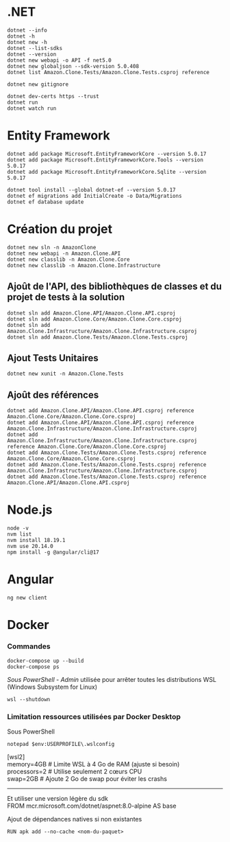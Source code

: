 # .NET
 ```
 dotnet --info
 dotnet -h
 dotnet new -h
 dotnet --list-sdks    
 dotnet --version    
 dotnet new webapi -o API -f net5.0
 dotnet new globaljson --sdk-version 5.0.408  
 dotnet list Amazon.Clone.Tests/Amazon.Clone.Tests.csproj reference
 
 dotnet new gitignore
 
 dotnet dev-certs https --trust
 dotnet run
 dotnet watch run
 ```
 
 # Entity Framework
```
dotnet add package Microsoft.EntityFrameworkCore --version 5.0.17
dotnet add package Microsoft.EntityFrameworkCore.Tools --version 5.0.17
dotnet add package Microsoft.EntityFrameworkCore.Sqlite --version 5.0.17

dotnet tool install --global dotnet-ef --version 5.0.17
dotnet ef migrations add InitialCreate -o Data/Migrations
dotnet ef database update

```
 

# Création du projet
```
dotnet new sln -n AmazonClone    
dotnet new webapi -n Amazon.Clone.API    
dotnet new classlib -n Amazon.Clone.Core    
dotnet new classlib -n Amazon.Clone.Infrastructure  
```  

## Ajoût de l'API, des bibliothèques de classes et du projet de tests à la solution
```
dotnet sln add Amazon.Clone.API/Amazon.Clone.API.csproj    
dotnet sln add Amazon.Clone.Core/Amazon.Clone.Core.csproj    
dotnet sln add Amazon.Clone.Infrastructure/Amazon.Clone.Infrastructure.csproj    
dotnet sln add Amazon.Clone.Tests/Amazon.Clone.Tests.csproj
```


## Ajout Tests Unitaires
```
dotnet new xunit -n Amazon.Clone.Tests
```

## Ajoût des références
```
dotnet add Amazon.Clone.API/Amazon.Clone.API.csproj reference Amazon.Clone.Core/Amazon.Clone.Core.csproj    
dotnet add Amazon.Clone.API/Amazon.Clone.API.csproj reference Amazon.Clone.Infrastructure/Amazon.Clone.Infrastructure.csproj    
dotnet add Amazon.Clone.Infrastructure/Amazon.Clone.Infrastructure.csproj reference Amazon.Clone.Core/Amazon.Clone.Core.csproj    
dotnet add Amazon.Clone.Tests/Amazon.Clone.Tests.csproj reference Amazon.Clone.Core/Amazon.Clone.Core.csproj    
dotnet add Amazon.Clone.Tests/Amazon.Clone.Tests.csproj reference Amazon.Clone.Infrastructure/Amazon.Clone.Infrastructure.csproj    
dotnet add Amazon.Clone.Tests/Amazon.Clone.Tests.csproj reference Amazon.Clone.API/Amazon.Clone.API.csproj
```

# Node.js    

```
node -v    
nvm list    
nvm install 18.19.1    
nvm use 20.14.0    
npm install -g @angular/cli@17   
``` 

# Angular 
```
ng new client
```

# Docker
### Commandes

```
docker-compose up --build      
docker-compose ps   
``` 

*Sous PowerShell - Admin*  utilisée pour arrêter toutes les distributions WSL (Windows Subsystem for Linux)
```
wsl --shutdown   
``` 

### Limitation ressources utilisées par Docker Desktop

Sous PowerShell     
```
notepad $env:USERPROFILE\.wslconfig 
```    

[wsl2]    
memory=4GB   # Limite WSL à 4 Go de RAM (ajuste si besoin)    
processors=2 # Utilise seulement 2 cœurs CPU    
swap=2GB     # Ajoute 2 Go de swap pour éviter les crashs    

----------

Et utiliser une version légère du sdk    
FROM mcr.microsoft.com/dotnet/aspnet:8.0-alpine AS base

Ajout de dépendances natives si non existantes   
``` 
RUN apk add --no-cache <nom-du-paquet>
```

